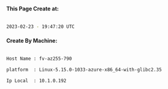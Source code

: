 
   
#### This Page Create at:

```bash

2023-02-23 - 19:47:20 UTC

```

#### Create By Machine:

```bash

Host Name : fv-az255-790

platform  : Linux-5.15.0-1033-azure-x86_64-with-glibc2.35

Ip Local  : 10.1.0.192

```

